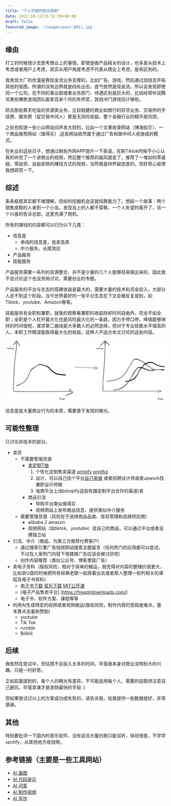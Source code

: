 ```yaml
---
title: "个人可做的商业探索"
date: 2022-10-11T15:51:55+08:00
draft: false
featured_image: '/images/post-0011.jpg'
---
```


## 缘由

打工的时候很少去思考商业上的事情，即使是做产品相关的设计，也多是从技术上考虑或者用户上考虑，其实从用户角度考虑不代表从商业上考虑，是有区别的。

我发现大厂的优渥是靠现金流业务支撑的，比如广告、游戏，然后通过烧钱去开拓其他的版图，所谓的没有边界就是四处出击，底气依然是现金流，所以会发现即使同一个公司，在不同的事业部或者业务部门，待遇区别是巨大的，比如经常听说腾讯某些爆款游戏团队能拿百来个月的年终奖，其他冷门游戏估计够呛。

除去那些靠天吃饭的资源类业务，比较稳健的商业如银行的存贷业务、交易所的手续费、服务费（促交易中间人）都是无风险收益，整个金融行业的精华是风控。

之前也知道一些小众网站闷声发大财的，比如一个文章收录网站（博海拾贝）、一个商品推荐网站（值得买）;这些网站依然属于通过广告和做中间人收提成的模式。

在失业的这些日子，想通过刷些外网APP提升一下英语，在刷Tiktok时候不小心认真的听完了一个讲商业的视频，然后整个推荐的画风就变了，推荐了一堆如何零基础、零投资、自由安排的赚钱方式的视频，当然我是持怀疑态度的，但好奇心驱使我想研究一下。

## 综述

条条框框其实都不难理解，但如何挖掘机会这就纯靠能力了。想起一个故事：两个销售皮鞋的人来到一个小岛，发现岛上的人都不穿鞋，一个人失望的离开了，另一个兴奋的告诉总部，这里充满了商机。

所有的赚钱的内容都可以归为以下几类：

- 信息差
	- 单纯的信息差，低卖高卖
	- 中介服务，长尾效应
- 产品服务
- 技能服务

产品服务需要一系列的资源整合，并不是少量的几个人能够轻易搞出来的，因此我不会讨论这个也没资格讨论，需要创业的专题。

产品服务的平台与生态的搭建收益是最大的，需要大量的技术和资金投入，大部分人走不到这个阶段。当今世界最好的一些平台生态在下文会被反复提到，如Tiktok、youtube、Amazon等等。

技能服务有全职和兼职，就我的观察看兼职的收益除却时间自由外，完全不如全职；全职是个人杠杆最大化也是风险最大化的一条路，因为手停口停，峰值能够保持的时间很短，谋求第二曲线是大多数人的必然选择，但对于专业技能水平很高的人，本职工作精深能取得最大化的收益，这种人不适合本文讨论的这些内容。

![谋求第二曲线](/images/pic/growing.jpg)

信息差是大量商业行为的本质，需要善于发现的眼光。

## 可能性整理

只讨论非技术的部分。

- 卖货
    - 不需要管理货源
        - [卖定制T恤](https://printify.com/blog/how-to-start-a-print-on-demand-business/)
		    1. 个性化定制售卖渠道 [printify](https://printify.com/)  [printful](https://www.printful.com/)
		    2. 设计，可以自己找个平台[自己来做](https://www.canva.cn/) 或者招聘设计师或者upwork找兼职设计师做
		    3. 电商平台上(如shopify这些有跟定制平台合作的渠道)卖
		- 商品引流
			- 导购平台类似值得买
			- 视频网站上发布商品信息，提供类似中介服务
    - 需要管理货源（风险在于选择商品品类、库存管理和选择供应商）
        - alibaba 2 amazon 
		- 视频网站（如tiktok、youtube）挂自己的商品，可以通过平台或者自建独立站
- 引流、中介（商品、为第三方推荐付费客户）
	- 通过搜索引擎广告视频网站搜索主题留言（任何热门的应用都可以尝试，不过在人家热门内容下借楼做广告应该会被讨厌吧）
    - 创作内容推荐（类似公众号、博客里挂广告）
- 卖电子资料（版权风险，相对于简单的搬运，我觉得对内容的整理价值更大，比如卖U盘的时候把所有经典老歌一起搭着出去或者帮人整理一些列相关的课程及电子书资料）  
	- [电子书下载](https://payhip.com/features/sell-digital-downloads) [音乐下载](http://y.webzcz.cn/) [MIT公开课](https://ocw.mit.edu/)
	- [电子产品售卖平台] (https://freeplrdownloads.com/)  
	- 电子书、软件方案、课程等等
- 利用AI生成特定的视频或者视频搬运(版权风险，制作内容的思路是难点，基本靠点击量和赞助)
	- youtube
	- Tik Tok
	- rumble
    - Bilibili

## 后续

我依然在尝试中，但估摸不会投入太多的时间，毕竟我本身对商业没特别大的兴趣，只是一时好奇。

正如前面提到的，每个人的眼光有差异。不可能适用每个人，需要的自取但注意自己避坑，毕竟卖课才是发财最快的手段 :)

但如果尝试过以上的方案成功或失败的，请告诉我，给我提供一些数据就好，非常感谢。

## 其他

特别要批评一下国内的音乐软件，没有会员大量的歌只能试听，体验很差，不学学spotify，从其他地方收钱呀。

## 参考链接（主要是一些工具网站）

- [AI 画图](https://www.craiyon.com/)
- [AI 代码提示](https://marketplace.visualstudio.com/items?itemName=Blackboxapp.blackbox)
- [AI 问答](https://www.wolframalpha.com/)
- [AI 制作视频](https://lumen5.com/)
- [AI 写作](https://www.jasper.ai/)
